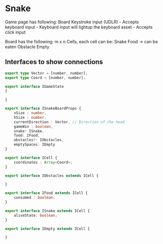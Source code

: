 # Snake

Game page has following:
    Board
    Keystroke input (UDLR)
        - Accepts keyboard input
            - Keyboard input will lightup the keyboard asset
        - Accepts click input

Board has the following:
    m x n Cells, each cell can be:
        Snake
        Food -> can be eaten
        Obstacle
        Empty

## Interfaces to show connections

``` typescript
export type Vector = [number, number];
export type Coord = [number, number];

export interface IGameState
{

}

export interface ISnakeBoardProps {
    vSize : number,
    hSize : number,
    currentDirection : Vector, // Direction of the head
    gameWin : boolean,
    snake: ISnake,
    food: IFood,
    obstacles?: IObstacles,
    emptySpaces: IEmpty
}

export interface ICell {
    coordinates : Array<Coord>;
}

export interface IObstacles extends ICell {

}

export interface IFood extends ICell {
    consumed : boolean;
}

export interface ISnake extends ICell {
    aliveState: boolean;
}

export interface IEmpty extends ICell {

}

```